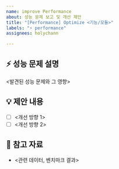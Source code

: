 ```yaml
---
name: improve Performance
about: 성능 문제 보고 및 개선 제안
title: "[Performance] Optimize <기능/모듈>"
labels: "⚡ performance"
assignees: holychann

---
```


## ⚡ 성능 문제 설명
<발견된 성능 문제와 그 영향>

## 💡 제안 내용
- [ ] <개선 방향 1>
- [ ] <개선 방향 2>

## 📌 참고 자료
- <관련 데이터, 벤치마크 결과>

